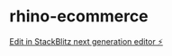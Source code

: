 # rhino-ecommerce

[Edit in StackBlitz next generation editor ⚡️](https://stackblitz.com/~/github.com/axel-molina/rhino-ecommerce)